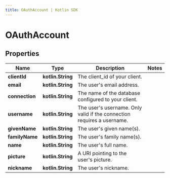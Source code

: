```yaml
---
title: OAuthAccount | Kotlin SDK
---
```



# OAuthAccount

## Properties
Name | Type | Description | Notes
------------ | ------------- | ------------- | -------------
**clientId** | **kotlin.String** | The client_id of your client. | 
**email** | **kotlin.String** | The user&#39;s email address. | 
**connection** | **kotlin.String** | The name of the database configured to your client. | 
**username** | **kotlin.String** | The user&#39;s username. Only valid if the connection requires a username. | 
**givenName** | **kotlin.String** | The user&#39;s given name(s). | 
**familyName** | **kotlin.String** | The user&#39;s family name(s). | 
**name** | **kotlin.String** | The user&#39;s full name. | 
**picture** | **kotlin.String** | A URI pointing to the user&#39;s picture. | 
**nickname** | **kotlin.String** | The user&#39;s nickname. | 



